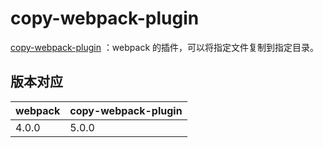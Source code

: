 # copy-webpack-plugin

[copy-webpack-plugin](https://www.npmjs.com/package/copy-webpack-plugin) ：webpack 的插件，可以将指定文件复制到指定目录。

## 版本对应

| webpack | copy-webpack-plugin |
|---------|---------------------|
| 4.0.0   | 5.0.0               |
